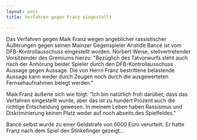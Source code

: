 ```yaml
---
layout: post
title: Verfahren gegen Franz eingestellt

---
```


Das Verfahren gegen Maik Franz wegen angeblicher rassistischer Äußerungen gegen seinen Mainzer Gegenspieler Aristide Bancé ist vom DFB-Kontrollausschuss eingestellt worden. Norbert Weise, stellvertretender Vorsitzender des Gremiums hierzu: "Bezüglich des Tatvorwurfs steht auch nach der Anhörung beider Spieler durch den DFB-Kontrollausschuss Aussage gegen Aussage. Die von Herrn Franz bestrittene belastende Aussage kann weder durch Zeugen noch durch die ausgewerteten Fernsehaufnahmen belegt werden."

Maik Franz äußerte sich wie folgt: "Ich bin natürlich froh darüber, dass das Verfahren eingestellt wurde, aber das ist zu hundert Prozent auch die richtige Entscheidung gewesen. In meinem Leben haben Rassismus und Diskriminierung keinen Platz weder auf noch abseits des Spielfeldes."

Bancé selbst wurde zu einer Geldstrafe von 6000 Euro verurteilt. Er hatte Franz nach dem Spiel den Stinkefinger gezeigt...
